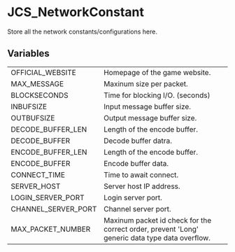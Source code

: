 # JCS_NetworkConstant

Store all the network constants/configurations here.


## Variables

<table>
  <tr>
    <td>OFFICIAL_WEBSITE</td>
    <td>Homepage of the game website.</td>
  </tr>
  <tr>
    <td>MAX_MESSAGE</td>
    <td>Maxinum size per packet.</td>
  </tr>
  <tr>
    <td>BLOCKSECONDS</td>
    <td>Time for blocking I/O. (seconds)</td>
  </tr>
  <tr>
    <td>INBUFSIZE</td>
    <td>Input message buffer size.</td>
  </tr>
  <tr>
    <td>OUTBUFSIZE</td>
    <td>Output message buffer size.</td>
  </tr>
  <tr>
    <td>DECODE_BUFFER_LEN</td>
    <td>Length of the encode buffer.</td>
  </tr>
  <tr>
    <td>DECODE_BUFFER</td>
    <td>Decode buffer datra.</td>
  </tr>
  <tr>
    <td>ENCODE_BUFFER_LEN</td>
    <TD>Length of the encode buffer.</TD>
  </tr>
  <tr>
    <td>ENCODE_BUFFER</td>
    <td>Encode buffer data.</td>
  </tr>
  <tr>
    <td>CONNECT_TIME</td>
    <td>Time to await connect.</td>
  </tr>
  <tr>
    <td>SERVER_HOST</td>
    <td>Server host IP address.</td>
  </tr>
  <tr>
    <td>LOGIN_SERVER_PORT</td>
    <td>Login server port.</td>
  </tr>
  <tr>
    <td>CHANNEL_SERVER_PORT</td>
    <td>Channel server port.</td>
  </tr>
  <tr>
    <td>MAX_PACKET_NUMBER</td>
    <td>
      Maxinum packet id check for the correct order, prevent 'Long' generic
      data type data overflow.
    </td>
  </tr>
</table>
